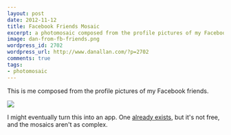```yaml
---
layout: post
date: 2012-11-12
title: Facebook Friends Mosaic
excerpt: a photomosaic composed from the profile pictures of my Facebook friends
image: dan-from-fb-friends.png
wordpress_id: 2702
wordpress_url: http://www.danallan.com/?p=2702
comments: true
tags:
- photomosaic
---
```

This is me composed from the profile pictures of my Facebook friends.

![](/static/images/dan-from-fb-friends.png)

I might eventually turn this into an app. One [already exists](http://frintr.com/), but it's not free, and the mosaics aren't as complex.
